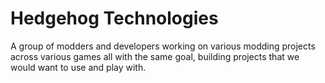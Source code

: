 # Hedgehog Technologies

A group of modders and developers working on various modding projects across various games all with the same goal, building projects that we would want to use and play with.
